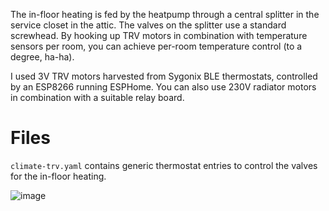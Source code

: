 The in-floor heating is fed by the heatpump through a central splitter in the service closet in the attic. The valves on the splitter use a standard screwhead. By hooking up TRV motors in combination with temperature sensors per room, you can achieve per-room temperature control (to a degree, ha-ha).

I used 3V TRV motors harvested from Sygonix BLE thermostats, controlled by an ESP8266 running ESPHome. You can also use 230V radiator motors in combination with a suitable relay board.


Files
=====
`climate-trv.yaml` contains generic thermostat entries to control the valves for the in-floor heating.

![image](https://user-images.githubusercontent.com/17709721/169540324-9dca3072-007f-44f7-a212-00b5362a8f37.png)
